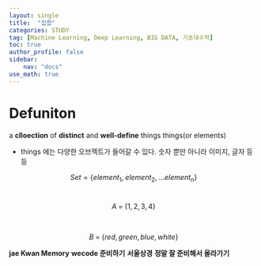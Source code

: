 ```yaml
---
layout: single
title:  "집합"
categories: STUDY
tag: [Machine Learning, Deep Learning, BIG DATA, 기초대수학]
toc: true
author_profile: false
sidebar:
    nav: "docs"
use_math: true
---
```


# Defuniton
a **clloection** of **distinct**  and **well-define** things things(or elements)

- things 에는 다양한 오브젝트가 들어갈 수 있다. 숫자 뿐만 아니라 이미지, 글자 등등

$$
Set = {\{element_1,\;element_2,\;...element_n}\}
$$
<br/>

$$
 A\;=\;{\{1,2,3,4}\}
$$

<br/>

$$
B\;=\;{\{red,green,blue,white}\}
$$

**jae Kwan Memory**
**wecode 준비하기**
**서울상경**
**정말 잘 준비해서 올라가기**

